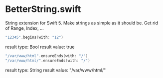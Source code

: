 # BetterString.swift
String extension for Swift 5. Make strings as simple as it should be. Get rid of Range, Index, ...

```swift
"12345".begins(with: "12")
```
result type: Bool
result value: true

```swift
"/var/www/html".ensureEnds(with: "/")
"/var/www/html/".ensureEnds(with: "/")
```
result type: String
result value: "/var/www/html/"
